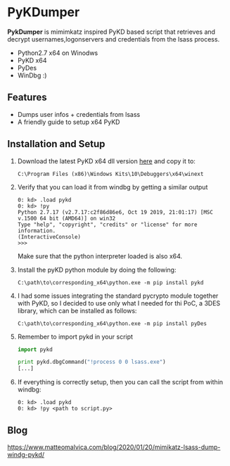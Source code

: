 # PyKDumper

**PykDumper** is mimimkatz inspired PyKD based script that retrieves and decrypt usernames,logonservers and credentials from the lsass process.

* Python2.7 x64 on Winodws
* PyKD x64
* PyDes
* WinDbg :)


## Features

* Dumps user infos + credentials from lsass
* A friendly guide to setup x64 PyKD
 
## Installation and Setup 
1. Download the latest PyKD x64 dll version [here](https://githomelab.ru/pykd/pykd-ext/-/wikis/Downloads) and copy it to:
     ```
     C:\Program Files (x86)\Windows Kits\10\Debuggers\x64\winext
     ```
2. Verify that you can load it from windbg by getting a similar output

   ```
   0: kd> .load pykd
   0: kd> !py
   Python 2.7.17 (v2.7.17:c2f86d86e6, Oct 19 2019, 21:01:17) [MSC v.1500 64 bit (AMD64)] on win32
   Type "help", "copyright", "credits" or "license" for more information.
   (InteractiveConsole)
   >>> 
   ```
   Make sure that the python interpreter loaded is also x64.

3. Install the pyKD python module by doing the following:

   ```
   C:\path\to\corresponding_x64\python.exe -m pip install pykd
   ```

4. I had some issues integrating the standard pycrypto module together with PyKD, so I decided to use only what I needed for thi PoC, a 3DES library, which can be installed as follows:

   ```
   C:\path\to\corresponding_x64\python.exe -m pip install pyDes
   ```

5. Remember to import pykd in your script
   ```python
   import pykd

   print pykd.dbgCommand("!process 0 0 lsass.exe")
   [...]
   ```
 
6. If everything is correctly setup, then you can call the script from within windbg:
   ```
   0: kd> .load pykd
   0: kd> !py <path to script.py>
   ```
   
 ## Blog 
 https://www.matteomalvica.com/blog/2020/01/20/mimikatz-lsass-dump-windg-pykd/
